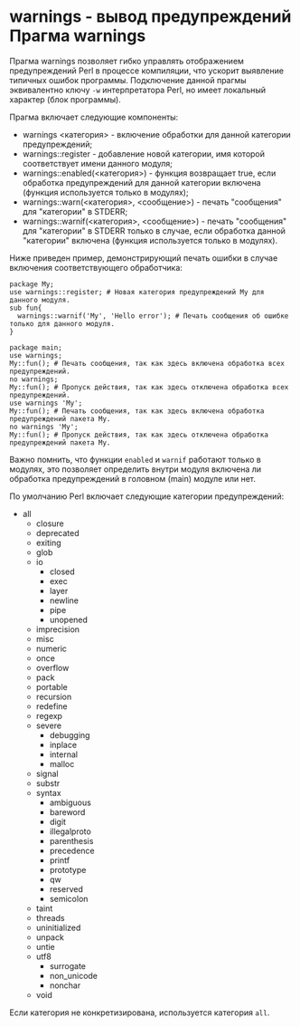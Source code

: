 warnings - вывод предупреждений
Прагма warnings
===============

Прагма warnings позволяет гибко управлять отображением предупреждений Perl в процессе компиляции, что ускорит выявление типичных ошибок программы. Подключение данной прагмы эквивалентно ключу `-w` интерпретатора Perl, но имеет локальный характер (блок программы).

Прагма включает следующие компоненты:

* warnings <категория> - включение обработки для данной категории предупреждений;
* warnings::register - добавление новой категории, имя которой соответствует имени данного модуля;
* warnings::enabled(<категория>) - функция возвращает true, если обработка предупреждений для данной категории включена (функция используется только в модулях);
* warnings::warn(<категория>, <сообщение>) - печать "сообщения" для "категории" в STDERR;
* warnings::warnif(<категория>, <сообщение>) - печать "сообщения" для "категории" в STDERR только в случае, если обработка данной "категории" включена (функция используется только в модулях).

Ниже приведен пример, демонстрирующий печать ошибки в случае включения соответствующего обработчика:

    package My;
    use warnings::register; # Новая категория предупреждений My для данного модуля.
    sub fun{
      warnings::warnif('My', 'Hello error'); # Печать сообщения об ошибке только для данного модуля.
    }
    
    package main;
    use warnings;
    My::fun(); # Печать сообщения, так как здесь включена обработка всех предупреждений.
    no warnings;
    My::fun(); # Пропуск действия, так как здесь отключена обработка всех предупреждений.
    use warnings 'My';
    My::fun(); # Печать сообщения, так как здесь включена обработка предупреждений пакета My.
    no warnings 'My';
    My::fun(); # Пропуск действия, так как здесь отключена обработка предупреждений пакета My.

Важно помнить, что функции `enabled` и `warnif` работают только в модулях, это позволяет определить внутри модуля включена ли обработка предупреждений в головном (main) модуле или нет.

По умолчанию Perl включает следующие категории предупреждений:

* all
    * closure
    * deprecated
    * exiting
    * glob
    * io
        * closed
        * exec
        * layer
        * newline
        * pipe
        * unopened
    * imprecision
    * misc
    * numeric
    * once
    * overflow
    * pack
    * portable
    * recursion
    * redefine
    * regexp
    * severe
        * debugging
        * inplace
        * internal
        * malloc
    * signal
    * substr
    * syntax
        * ambiguous
        * bareword
        * digit
        * illegalproto
        * parenthesis
        * precedence
        * printf
        * prototype
        * qw
        * reserved
        * semicolon
    * taint
    * threads
    * uninitialized
    * unpack
    * untie
    * utf8
        * surrogate
        * non_unicode
        * nonchar
    * void

Если категория не конкретизирована, используется категория `all`.
